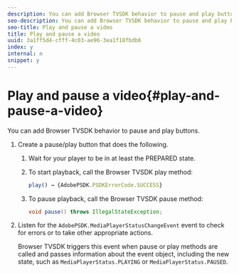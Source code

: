 ```yaml
---
description: You can add Browser TVSDK behavior to pause and play buttons.
seo-description: You can add Browser TVSDK behavior to pause and play buttons.
seo-title: Play and pause a video
title: Play and pause a video
uuid: 3a1ff5d4-cfff-4c03-ae96-3ea1f18fbdb6
index: y
internal: n
snippet: y
---
```


# Play and pause a video{#play-and-pause-a-video}

You can add Browser TVSDK behavior to pause and play buttons.

1. Create a pause/play button that does the following.
   1. Wait for your player to be in at least the PREPARED state.
   1. To start playback, call the Browser TVSDK play method:

      ```js   
      play() → {AdobePSDK.PSDKErrorCode.SUCCESS}
      ```

   1. To pause playback, call the Browser TVSDK pause method:

      ```java   
      void pause() throws IllegalStateException;
      ```

1. Listen for the `AdobePSDK.MediaPlayerStatusChangeEvent` event to check for errors or to take other appropriate actions.

   Browser TVSDK triggers this event when pause or play methods are called and passes information about the event object, including the new state, such as `MediaPlayerStatus.PLAYING` or `MediaPlayerStatus.PAUSED`. 

